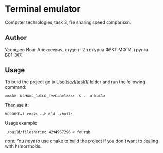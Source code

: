 # Terminal emulator
Computer technologies, task 3, file sharing speed comparison.

## Author
Усолцьев Иван Алексеевич, студент 2-го гурса ФРКТ МФТИ, группа Б01-307.

## Usage
To build the project go to [UsoltsevI/task1/](UsoltsevI/task1/) folder and run the following command:
```
cmake -DCMAKE_BUILD_TYPE=Release -S . -B build
```

Then use it:
```
VERBOSE=1 cmake --build ./build
```

Usage example:
```
./build/filesharing 4294967296 < fourgb
```

*note:* You _have to_ use cmake to build the project if you don't want to dealing with hemorrhoids.
